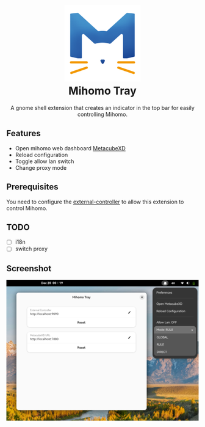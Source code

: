 <h1 align="center">
  <img src="Meta.png" alt="Meta" width="200">
  <br>Mihomo Tray<br>
</h1>

<div align="center">A gnome shell extension that creates an indicator in the top bar for easily controlling Mihomo.</div>

## Features
- Open mihomo web dashboard [MetacubeXD](https://github.com/MetaCubeX/metacubexd)
- Reload configuration
- Toggle allow lan switch
- Change proxy mode

## Prerequisites

You need to configure the [external-controller](https://wiki.metacubex.one/en/config/general/#external-control-api) to allow this extension to control Mihomo. 

## TODO
- [ ] i18n
- [ ] switch proxy

## Screenshot

![Screenshot](/screenshot.png)
